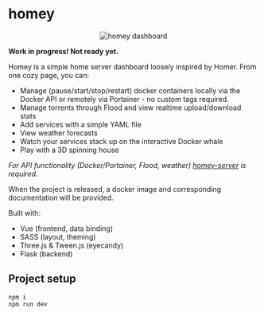 # homey
<p align="center">
  <img src="https://github.com/vlfldr/homey/blob/master/screenshot.png?raw=true" alt="homey dashboard"/>
</p>

**Work in progress! Not ready yet.**

Homey is a simple home server dashboard loosely inspired by Homer. From one cozy page, you can:
* Manage (pause/start/stop/restart) docker containers locally via the Docker API or remotely via Portainer - no custom tags required.
* Manage torrents through Flood and view realtime upload/download stats
* Add services with a simple YAML file
* View weather forecasts
* Watch your services stack up on the interactive Docker whale
* Play with a 3D spinning house

*For API functionality (Docker/Portainer, Flood, weather) [homey-server](https://github.com/vlfldr/homey-server) is required.*

When the project is released, a docker image and corresponding documentation will be provided.

Built with:

* Vue (frontend, data binding)
* SASS (layout, theming)
* Three.js & Tween.js (eyecandy)
* Flask (backend)

## Project setup
```
npm i
npm run dev
```
